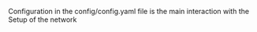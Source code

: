 
Configuration in the config/config.yaml file is the main interaction with the Setup of the network 
